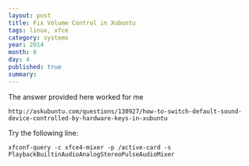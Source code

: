 ```yaml
---
layout: post
title: Fix Volume Control in Xubuntu
tags: linux, xfce
category: systems
year: 2014
month: 6
day: 4
published: true
summary:
---
```

The answer provided here worked for me

```
http://askubuntu.com/questions/130927/how-to-switch-default-sound-device-controlled-by-hardware-keys-in-xubuntu
```

Try the following line:

```
xfconf-query -c xfce4-mixer -p /active-card -s PlaybackBuiltinAudioAnalogStereoPulseAudioMixer
```
